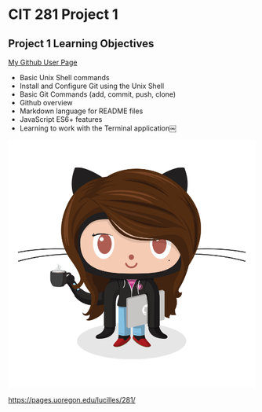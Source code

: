 # CIT 281 Project 1

## Project 1 Learning Objectives
[My Github User Page](https://lucyschiller.github.io/)

- Basic Unix Shell commands
- Install and Configure Git using the Unix Shell
- Basic Git Commands (add, commit, push, clone)
- Github overview
- Markdown language for README files
- JavaScript ES6+ features
- Learning to work with the Terminal application￼

![Github logo](images/femalecodertocat.png)

https://pages.uoregon.edu/lucilles/281/

